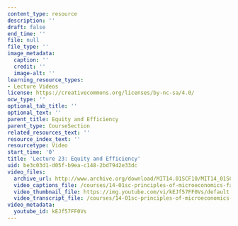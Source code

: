 ```yaml
---
content_type: resource
description: ''
draft: false
end_time: ''
file: null
file_type: ''
image_metadata:
  caption: ''
  credit: ''
  image-alt: ''
learning_resource_types:
- Lecture Videos
license: https://creativecommons.org/licenses/by-nc-sa/4.0/
ocw_type: ''
optional_tab_title: ''
optional_text: ''
parent_title: Equity and Efficiency
parent_type: CourseSection
related_resources_text: ''
resource_index_text: ''
resourcetype: Video
start_time: '0'
title: 'Lecture 23: Equity and Efficiency'
uid: be3c03d1-d05f-b9ea-c148-2bd7942e33dc
video_files:
  archive_url: http://www.archive.org/download/MIT14.01SCF10/MIT14_01SCF10_lec23_300k.mp4
  video_captions_file: /courses/14-01sc-principles-of-microeconomics-fall-2011/b4a912c6d90f53ff8fd65feaa8bda9a2_kEJf57FF0Vs.vtt
  video_thumbnail_file: https://img.youtube.com/vi/kEJf57FF0Vs/default.jpg
  video_transcript_file: /courses/14-01sc-principles-of-microeconomics-fall-2011/52d685f830b8e06e000be41c76074485_kEJf57FF0Vs.pdf
video_metadata:
  youtube_id: kEJf57FF0Vs
---
```

